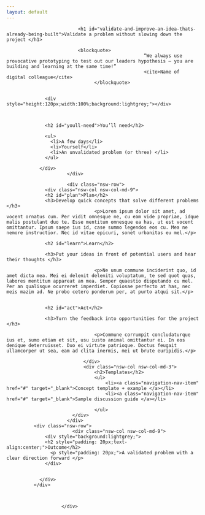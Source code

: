 ```yaml
---
layout: default
---
```

<div class="nsw-grid">
						  <div class="nsw-row nsw-m-bottom-sm">
						    <div class="nsw-col">

                              <h1 id="validate-and-improve-an-idea-thats-already-being-built">Validate a problem without slowing down the project </h1>

                              <blockquote>
                      								  “We always use provocative prototyping to test out our leaders hypothesis – you are building and learning at the same time!”
                      								  <cite>Name of digital colleague</cite>
                      				</blockquote>


                  <div style="height:120px;width:100%;background:lightgrey;"></div>



                  <h2 id="youll-need">You’ll need</h2>

                  <ul>
                    <li>A few days</li>
                    <li>Yourself</li>
                    <li>An unvalidated problem (or three) </li>
                  </ul>

                </div>
						  </div>

						  <div class="nsw-row">
                  <div class="nsw-col nsw-col-md-9">
                  <h2 id="plan">Plan</h2>
                  <h3>Develop quick concepts that solve different problems  </h3>
									<p>Lorem ipsum dolor sit amet, ad vocent ornatus cum. Per vidit omnesque ne, cu eam vide propriae, idque malis postulant duo te. Esse mentitum omnesque ea has, ut est vocent omittantur. Ipsum saepe ius id, case summo legendos eos cu. Mea ne nemore instructior. Nec id vitae epicuri, sonet urbanitas eu mel.</p>

                  <h2 id="learn">Learn</h2>

                  <h3>Put your ideas in front of potential users and hear their thoughts </h3>

									<p>Ne unum commune inciderint quo, id amet dicta mea. Mei ei delenit deleniti voluptatum, te sed quot quas, labores mentitum appareat an mea. Semper quaestio disputando cu mel. Per an qualisque ocurreret imperdiet. Copiosae perfecto at has, nec meis mazim ad. Ne probo cetero ponderum per, at purto atqui sit.</p>


                  <h2 id="act">Act</h2>

                  <h3>Turn the feedback into opportunities for the project </h3>

									<p>Commune corrumpit concludaturque ius et, sumo etiam et sit, usu iusto animal omittantur ei. In eos denique deterruisset. Duo ei virtute patrioque. Doctus feugait ullamcorper ut sea, eam ad clita inermis, mei ut brute euripidis.</p>

							    </div>
							    <div class="nsw-col nsw-col-md-3">
									<h2>Templates</h2>
									<ul>
										<li><a class="navigation-nav-item" href="#" target="_blank">Concept template + example </a></li>
										<li><a class="navigation-nav-item" href="#" target="_blank">Sample discussion guide </a></li>

									</ul>
						    </div>
						  </div>
              <div class="nsw-row">
						    <div class="nsw-col nsw-col-md-9">
                  <div style="background:lightgrey;">
                  <h2 style="padding: 20px;text-align:center;">Outcome</h2>
                    <p style="padding: 20px;">A validated problem with a clear direction forward </p>
                  </div>


                </div>
              </div>



						</div>
